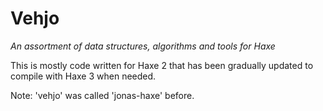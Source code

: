 Vehjo
=====

_An assortment of data structures, algorithms and tools for Haxe_

This is mostly code written for Haxe 2 that has been gradually updated to
compile with Haxe 3 when needed.

Note: 'vehjo' was called 'jonas-haxe' before.

